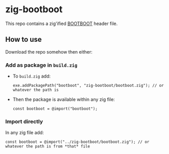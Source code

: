 # zig-bootboot

This repo contains a zig'ified [BOOTBOOT](https://gitlab.com/bztsrc/bootboot) header file.

## How to use

Download the repo somehow then either:

### Add as package in `build.zig`

* To `build.zig` add:
  
   ```zig
   exe.addPackagePath("bootboot", "zig-bootboot/bootboot.zig"); // or whatever the path is
   ```
* Then the package is available within any zig file:
  
   ```zig
   const bootboot = @import("bootboot");
   ```

### Import directly

In any zig file add:
```zig
const bootboot = @import("../zig-bootboot/bootboot.zig"); // or whatever the path is from *that* file
```
